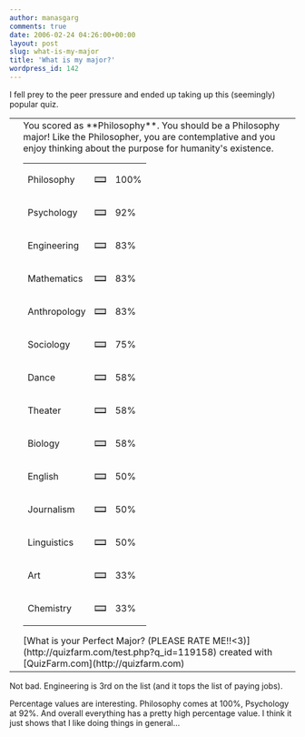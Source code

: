 ```yaml
---
author: manasgarg
comments: true
date: 2006-02-24 04:26:00+00:00
layout: post
slug: what-is-my-major
title: 'What is my major?'
wordpress_id: 142
---
```


I fell prey to the peer pressure and ended up taking up this (seemingly) popular quiz.  

<table cellpadding="5" cellspacing="0" border="0" width="600" ><tr >
<td >
</td>
<td > You scored as **Philosophy**. You should be a Philosophy major! Like the Philosopher, you are contemplative and you enjoy thinking about the purpose for humanity's existence.  

<table cellpadding="0" width="300" cellspacing="0" border="0" ><tr >
<td >

Philosophy

</td>
<td ><table cellpadding="0" cellspacing="0" border="1" bgcolor="#dddddd" width="100" ><tr >
<td >
</td></tr></table>
</td>
<td >100%
</td></tr><tr >
<td >

Psychology

</td>
<td ><table cellpadding="0" cellspacing="0" border="1" bgcolor="#dddddd" width="92" ><tr >
<td >
</td></tr></table>
</td>
<td >92%
</td></tr><tr >
<td >

Engineering

</td>
<td ><table cellpadding="0" cellspacing="0" border="1" bgcolor="#dddddd" width="83" ><tr >
<td >
</td></tr></table>
</td>
<td >83%
</td></tr><tr >
<td >

Mathematics

</td>
<td ><table cellpadding="0" cellspacing="0" border="1" bgcolor="#dddddd" width="83" ><tr >
<td >
</td></tr></table>
</td>
<td >83%
</td></tr><tr >
<td >

Anthropology

</td>
<td ><table cellpadding="0" cellspacing="0" border="1" bgcolor="#dddddd" width="83" ><tr >
<td >
</td></tr></table>
</td>
<td >83%
</td></tr><tr >
<td >

Sociology

</td>
<td ><table cellpadding="0" cellspacing="0" border="1" bgcolor="#dddddd" width="75" ><tr >
<td >
</td></tr></table>
</td>
<td >75%
</td></tr><tr >
<td >

Dance

</td>
<td ><table cellpadding="0" cellspacing="0" border="1" bgcolor="#dddddd" width="58" ><tr >
<td >
</td></tr></table>
</td>
<td >58%
</td></tr><tr >
<td >

Theater

</td>
<td ><table cellpadding="0" cellspacing="0" border="1" bgcolor="#dddddd" width="58" ><tr >
<td >
</td></tr></table>
</td>
<td >58%
</td></tr><tr >
<td >

Biology

</td>
<td ><table cellpadding="0" cellspacing="0" border="1" bgcolor="#dddddd" width="58" ><tr >
<td >
</td></tr></table>
</td>
<td >58%
</td></tr><tr >
<td >

English

</td>
<td ><table cellpadding="0" cellspacing="0" border="1" bgcolor="#dddddd" width="50" ><tr >
<td >
</td></tr></table>
</td>
<td >50%
</td></tr><tr >
<td >

Journalism

</td>
<td ><table cellpadding="0" cellspacing="0" border="1" bgcolor="#dddddd" width="50" ><tr >
<td >
</td></tr></table>
</td>
<td >50%
</td></tr><tr >
<td >

Linguistics

</td>
<td ><table cellpadding="0" cellspacing="0" border="1" bgcolor="#dddddd" width="50" ><tr >
<td >
</td></tr></table>
</td>
<td >50%
</td></tr><tr >
<td >

Art

</td>
<td ><table cellpadding="0" cellspacing="0" border="1" bgcolor="#dddddd" width="33" ><tr >
<td >
</td></tr></table>
</td>
<td >33%
</td></tr><tr >
<td >

Chemistry

</td>
<td ><table cellpadding="0" cellspacing="0" border="1" bgcolor="#dddddd" width="33" ><tr >
<td >
</td></tr></table>
</td>
<td >33%
</td></tr>
</td></tr></table>  
[What is your Perfect Major? (PLEASE RATE ME!!<3)](http://quizfarm.com/test.php?q_id=119158)  
created with [QuizFarm.com](http://quizfarm.com)</table>  

Not bad. Engineering is 3rd on the list (and it tops the list of paying jobs).  

Percentage values are interesting. Philosophy comes at 100%, Psychology at 92%. And overall everything has a pretty high percentage value. I think it just shows that I like doing things in general...
